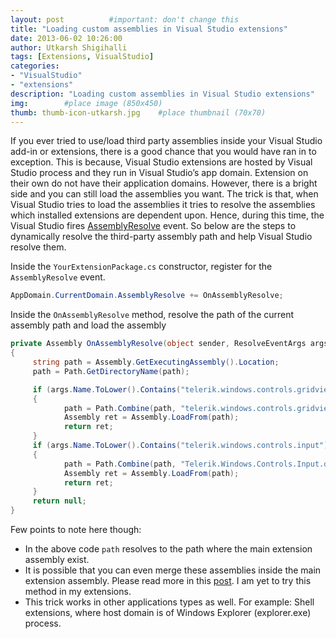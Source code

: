 ```yaml
---
layout: post          #important: don't change this
title: "Loading custom assemblies in Visual Studio extensions"
date: 2013-06-02 10:26:00
author: Utkarsh Shigihalli
tags: [Extensions, VisualStudio]
categories:
- "VisualStudio"
- "extensions"
description: "Loading custom assemblies in Visual Studio extensions"
img:        #place image (850x450)
thumb: thumb-icon-utkarsh.jpg    #place thumbnail (70x70)
---
```

If you ever tried to use/load third party assemblies inside your Visual Studio add-in or extensions, there is a good chance that you would have ran in to exception. This is because, Visual Studio extensions are hosted by Visual Studio process and they run in Visual Studio’s app domain. Extension on their own do not have their application domains. However, there is a bright side and you can still load the assemblies you want. The trick is that, when Visual Studio tries to load the assemblies it tries to resolve the assemblies which installed extensions are dependent upon. Hence, during this time, the Visual Studio fires [AssemblyResolve](http://msdn.microsoft.com/en-us/library/system.appdomain.assemblyresolve.aspx) event. So below are the steps to dynamically resolve the third-party assembly path and help Visual Studio resolve them.

Inside the `YourExtensionPackage.cs` constructor, register for the `AssemblyResolve` event.   

```cs
AppDomain.CurrentDomain.AssemblyResolve += OnAssemblyResolve;
```

Inside the `OnAssemblyResolve` method, resolve the path of the current assembly path and load the assembly

```cs
private Assembly OnAssemblyResolve(object sender, ResolveEventArgs args)
{
     string path = Assembly.GetExecutingAssembly().Location;
     path = Path.GetDirectoryName(path);

     if (args.Name.ToLower().Contains("telerik.windows.controls.gridview"))
     {
            path = Path.Combine(path, "telerik.windows.controls.gridview.dll");
            Assembly ret = Assembly.LoadFrom(path);
            return ret;
     }
     if (args.Name.ToLower().Contains("telerik.windows.controls.input"))
     {
            path = Path.Combine(path, "Telerik.Windows.Controls.Input.dll");
            Assembly ret = Assembly.LoadFrom(path);
            return ret;
     }
     return null;
}
```
Few points to note here though:

- In the above code `path` resolves to the path where the main extension assembly exist. 
- It is possible that you can even merge these assemblies inside the main extension assembly. Please read more in this [post](http://blogs.msdn.com/b/microsoft_press/archive/2010/02/03/jeffrey-richter-excerpt-2-from-clr-via-c-third-edition.aspx). I am yet to try this method in my extensions. 
- This trick works in other applications types as well. For example: Shell extensions, where host domain is of Windows Explorer (explorer.exe) process. 